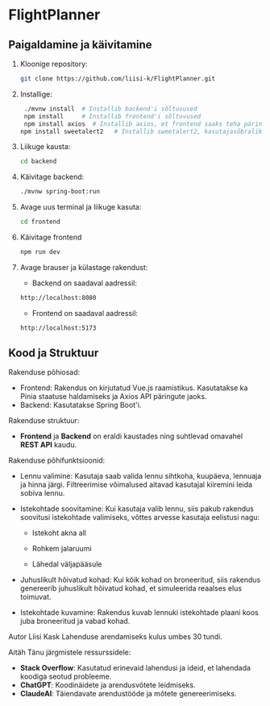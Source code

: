 # FlightPlanner

## Paigaldamine ja käivitamine
1. Kloonige repository:
    ```bash
    git clone https://github.com/liisi-k/FlightPlanner.git
    ```

2. Installige:
   ```bash
    ./mvnw install  # Installib backend'i sõltuvused
    npm install     # Installib frontend'i sõltuvused
    npm install axios  # Installib axios, et frontend saaks teha päringud backendile
   npm install sweetalert2   # Installib sweetalert2, kasutajasõbralikemate teavituste jaoks
    ```
4. Liikuge kausta:
    ```bash
   cd backend
    ```
5. Käivitage backend:
    ```bash
   ./mvnw spring-boot:run
    ```
6. Avage uus terminal ja liikuge kasuta:
    ```bash
   cd frontend
    ```
7. Käivitage frontend
   ```bash
   npm run dev
   ```
8. Avage brauser ja külastage rakendust:
   * Backend on saadaval aadressil:
   ```bash
   http://localhost:8080
   ```
   * Frontend on saadaval aadressil:
   ```bash
   http://localhost:5173
   ```

## Kood ja Struktuur
Rakenduse põhiosad:
- Frontend: Rakendus on kirjutatud Vue.js raamistikus. Kasutatakse ka Pinia staatuse haldamiseks ja Axios API päringute jaoks.
- Backend: Kasutatakse Spring Boot'i.

Rakenduse struktuur:
- **Frontend** ja **Backend** on eraldi kaustades ning suhtlevad omavahel **REST API** kaudu.


Rakenduse põhifunktsioonid:
* Lennu valimine: Kasutaja saab valida lennu sihtkoha, kuupäeva, lennuaja ja hinna järgi. Filtreerimise võimalused aitavad kasutajal kiiremini leida sobiva lennu.
* Istekohtade soovitamine: Kui kasutaja valib lennu, siis pakub rakendus soovitusi istekohtade valimiseks, võttes arvesse kasutaja eelistusi nagu:

    * Istekoht akna all
    
    *  Rohkem jalaruumi
    
    * Lähedal väljapääsule

* Juhuslikult hõivatud kohad: Kui kõik kohad on broneeritud, siis rakendus genereerib juhuslikult hõivatud kohad, et simuleerida reaalses elus toimuvat.
* Istekohtade kuvamine: Rakendus kuvab lennuki istekohtade plaani koos juba broneeritud ja vabad kohad.


Autor
Liisi Kask
Lahenduse arendamiseks kulus umbes 30 tundi.

Aitäh
Tänu järgmistele ressurssidele:
- **Stack Overflow**: Kasutatud erinevaid lahendusi ja ideid, et lahendada koodiga seotud probleeme.
- **ChatGPT**: Koodinäidete ja arendusvõtete leidmiseks.
- **ClaudeAI**: Täiendavate arendustööde ja mõtete genereerimiseks.
